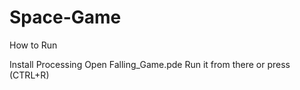 # Space-Game

How to Run

Install Processing
Open Falling_Game.pde
Run it from there or press (CTRL+R)
